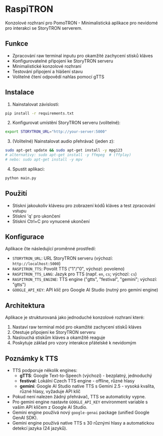 # RaspiTRON

Konzolové rozhraní pro PomoTRON - Minimalistická aplikace pro nevidomé pro interakci se StoryTRON serverem.

## Funkce

- Zpracování raw terminal inputu pro okamžité zachycení stisků kláves
- Konfigurovatelné připojení ke StoryTRON serveru
- Minimalistické konzolové rozhraní
- Testování připojení a hlášení stavu
- Volitelné čtení odpovědí nahlas pomocí gTTS

## Instalace

1. Nainstalovat závislosti:
```bash
pip install -r requirements.txt
```

2. Konfigurovat umístění StoryTRON serveru (volitelné):
```bash
export STORYTRON_URL="http://your-server:5000"
```

3. (Volitelné) Nainstalovat audio přehrávač (jeden z):
```bash
sudo apt-get update && sudo apt-get install -y mpg123
# alternativy: sudo apt-get install -y ffmpeg  # (ffplay)
# nebo: sudo apt-get install -y mpv
```

4. Spustit aplikaci:
```bash
python main.py
```

## Použití

- Stiskni jakoukoliv klávesu pro zobrazení kódů kláves a test zpracování vstupu
- Stiskni 'q' pro ukončení
- Stiskni Ctrl+C pro vynucené ukončení

## Konfigurace

Aplikace čte následující proměnné prostředí:

- `STORYTRON_URL`: URL StoryTRON serveru (výchozí: `http://localhost:5000`)
- `RASPITRON_TTS`: Povolit TTS ("1"/"0", výchozí: povoleno)
- `RASPITRON_TTS_LANG`: Jazyk pro TTS (např. `en`, `cs`; výchozí: `cs`)
- `RASPITRON_TTS_ENGINE`: TTS engine ("gtts", "festival", "gemini"; výchozí: "gtts")
- `GOOGLE_API_KEY`: API klíč pro Google AI Studio (nutný pro gemini engine)

## Architektura

Aplikace je strukturovaná jako jednoduché konzolové rozhraní které:

1. Nastaví raw terminal mód pro okamžité zachycení stisků kláves
2. Otestuje připojení ke StoryTRON serveru
3. Naslouchá stiskům kláves a okamžitě reaguje
4. Poskytuje základ pro vzory interakce přátelské k nevidomým

## Poznámky k TTS

- TTS podporuje několik engines:
  - **gTTS**: Google Text-to-Speech (výchozí) - bezplatný, jednoduchý
  - **festival**: Lokální Czech TTS engine - offline, různé hlasy
  - **gemini**: Google AI Studio native TTS s Gemini 2.5 - vysoká kvalita, různé hlasy, vyžaduje API klíč
- Pokud není nalezen žádný přehrávač, TTS se automaticky vypne.
- Pro gemini engine nastavte `GOOGLE_API_KEY` environment variable s vaším API klíčem z Google AI Studio.
- Gemini engine používá nový `google-genai` package (unified Google GenAI SDK).
- Gemini engine používá native TTS s 30 různými hlasy a automatickou detekcí jazyka (24 jazyků).
